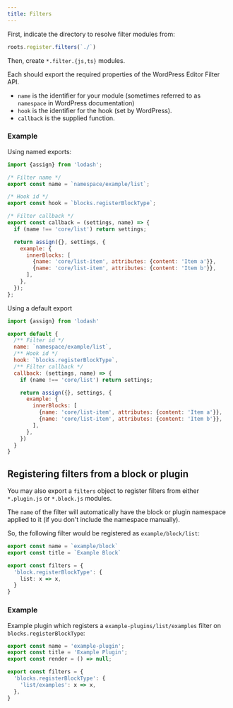 ```yaml
---
title: Filters
---
```


First, indicate the directory to resolve filter modules from:

```js title=src/index.js
roots.register.filters(`./`)
```

Then, create `*.filter.{js,ts}` modules.

Each should export the required properties of the WordPress Editor Filter API.

- `name` is the identifier for your module (sometimes referred to as `namespace` in WordPress documentation)
- `hook` is the identifier for the hook (set by WordPress).
- `callback` is the supplied function.

### Example

Using named exports:

```js title=src/example.filter.js
import {assign} from 'lodash';

/* Filter name */
export const name = `namespace/example/list`;

/* Hook id */
export const hook = `blocks.registerBlockType`;

/* Filter callback */
export const callback = (settings, name) => {
  if (name !== 'core/list') return settings;

  return assign({}, settings, {
    example: {
      innerBlocks: [
        {name: 'core/list-item', attributes: {content: 'Item a'}},
        {name: 'core/list-item', attributes: {content: 'Item b'}},
      ],
    },
  });
};
```

Using a default export

```js title=src/example.filter.js
import {assign} from 'lodash'

export default {
  /** Filter id */
  name: `namespace/example/list`,
  /** Hook id */
  hook: `blocks.registerBlockType`,
  /** Filter callback */
  callback: (settings, name) => {
    if (name !== 'core/list') return settings;

    return assign({}, settings, {
      example: {
        innerBlocks: [
          {name: 'core/list-item', attributes: {content: 'Item a'}},
          {name: 'core/list-item', attributes: {content: 'Item b'}},
        ],
      },
    })
  }
}
```

## Registering filters from a block or plugin

You may also export a `filters` object to register filters from either `*.plugin.js` or `*.block.js` modules.

The `name` of the filter will automatically have the block or plugin namespace applied to it (if you don't include the namespace manually).

So, the following filter would be registered as `example/block/list`:

```ts title=example.block.js
export const name = `example/block`
export const title = `Example Block`

export const filters = {
  'block.registerBlockType': {
    list: x => x,
  }
}
```

### Example

Example plugin which registers a `example-plugins/list/examples` filter on `blocks.registerBlockType`:

```js title=src/example.plugin.js
export const name = 'example-plugin';
export const title = 'Example Plugin';
export const render = () => null;

export const filters = {
  'blocks.registerBlockType': {
    'list/examples': x => x,
  },
}
```
